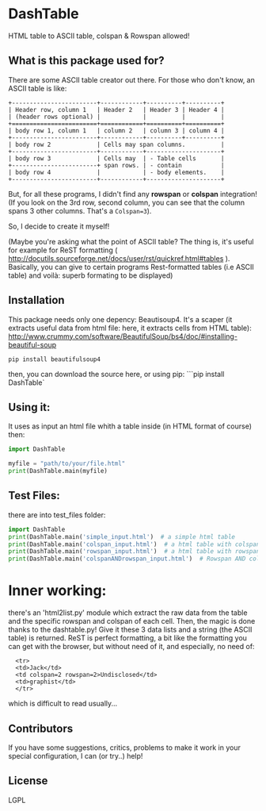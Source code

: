 DashTable
=========
HTML table to ASCII table, colspan & Rowspan allowed!

## What is this package used for?

There are some ASCII table creator out there.
For those who don't know, an ASCII table is like:

```
+------------------------+------------+----------+----------+
| Header row, column 1   | Header 2   | Header 3 | Header 4 |
| (header rows optional) |            |          |          |
+========================+============+==========+==========+
| body row 1, column 1   | column 2   | column 3 | column 4 |
+------------------------+------------+----------+----------+
| body row 2             | Cells may span columns.          |
+------------------------+------------+---------------------+
| body row 3             | Cells may  | - Table cells       |
+------------------------+ span rows. | - contain           |
| body row 4             |            | - body elements.    |
+------------------------+------------+---------------------+
```

But, for all these programs, I didn't find any **rowspan** or **colspan** integration! (If you look on the 3rd row, second column, you can see that the column spans 3 other columns. That's a `Colspan=3`).

So, I decide to create it myself!

(Maybe you're asking what the point of ASCII table? The thing is, it's useful for example for ReST formatting ( http://docutils.sourceforge.net/docs/user/rst/quickref.html#tables ).
Basically, you can give to certain programs Rest-formatted tables (i.e ASCII table) and voilà: superb formating to be displayed)


## Installation

This package needs only one depency: Beautisoup4. It's a scaper (it extracts useful data from html file: here, it extracts cells from HTML table): http://www.crummy.com/software/BeautifulSoup/bs4/doc/#installing-beautiful-soup
```
pip install beautifulsoup4
```
then, you can download the source here, or using pip:
```pip install DashTable`

## Using it:

It uses as input an html file whith a table inside (in HTML format of course)
then:

```python
import DashTable

myfile = "path/to/your/file.html"
print(DashTable.main(myfile)
```

## Test Files:

there are into test_files folder:

```python
import DashTable
print(DashTable.main('simple_input.html')  # a simple html table
print(DashTable.main('colspan_input.html')  # a html table with colspan cells
print(DashTable.main('rowspan_input.html')  # a html table with rowspan cells
print(DashTable.main('colspanANDrowspan_input.html')  # Rowspan AND colspan, both of them!
```

# Inner working:
there's an 'html2list.py' module which extract the raw data from the table and the specific rowspan and colspan of each cell.
Then, the magic is done thanks to the dashtable.py! Give it these 3 data lists and a string (the ASCII table) is returned.
ReST is perfect formatting, a bit like the formatting you can get with the browser, but without need of it, and especially, no need of:
```
  <tr>
  <td>Jack</td>
  <td colspan=2 rowspan=2>Undisclosed</td>
  <td>graphist</td>
  </tr>
```
which is difficult to read usually...



## Contributors

If you have some suggestions, critics, problems to make it work in your special configuration, I can (or try..) help!

## License

LGPL